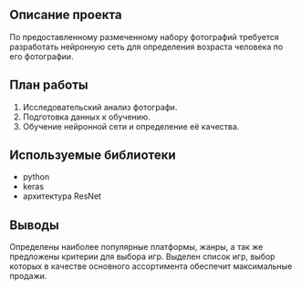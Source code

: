 
## Описание проекта
По предоставленному размеченному набору фотографий требуется разработать нейронную сеть для определения возраста человека по его фотографии.


## План работы
1. Исследовательский анализ фотографи.
2. Подготовка данных к обучению.
3. Обучение нейронной сети и определение её качества.



## Используемые библиотеки
- python
- keras
- архитектура ResNet

## Выводы
Определены наиболее популярные платформы, жанры, а так же предложены критерии для выбора игр. Выделен список игр, выбор которых в качестве основного ассортимента обеспечит максимальные продажи.

